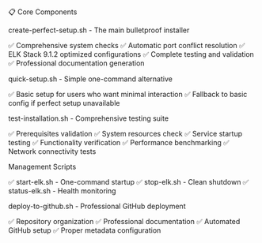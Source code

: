 📋 Core Components

create-perfect-setup.sh - The main bulletproof installer

✅ Comprehensive system checks
✅ Automatic port conflict resolution
✅ ELK Stack 9.1.2 optimized configurations
✅ Complete testing and validation
✅ Professional documentation generation


quick-setup.sh - Simple one-command alternative

✅ Basic setup for users who want minimal interaction
✅ Fallback to basic config if perfect setup unavailable


test-installation.sh - Comprehensive testing suite

✅ Prerequisites validation
✅ System resources check
✅ Service startup testing
✅ Functionality verification
✅ Performance benchmarking
✅ Network connectivity tests


Management Scripts

✅ start-elk.sh - One-command startup
✅ stop-elk.sh - Clean shutdown
✅ status-elk.sh - Health monitoring


deploy-to-github.sh - Professional GitHub deployment

✅ Repository organization
✅ Professional documentation
✅ Automated GitHub setup
✅ Proper metadata configuration
